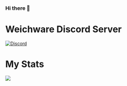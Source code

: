 ### Hi there 👋

# Weichware Discord Server

[![Discord](https://img.shields.io/discord/852082261863825459?color=red&label=Discord&logo=Discord&logoColor=red&style=for-the-badge)](https://discord.gg/X3Bg36ta)

# My Stats



![](https://github-readme-stats.vercel.app/api?username=G3r0311h3im3r&show_icons=true&theme=dark)
